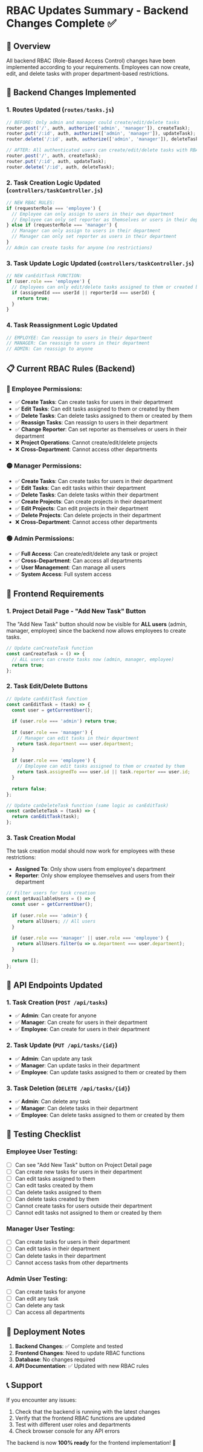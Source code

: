 # RBAC Updates Summary - Backend Changes Complete ✅

## 🎯 **Overview**
All backend RBAC (Role-Based Access Control) changes have been implemented according to your requirements. Employees can now create, edit, and delete tasks with proper department-based restrictions.

## 🔧 **Backend Changes Implemented**

### **1. Routes Updated (`routes/tasks.js`)**
```javascript
// BEFORE: Only admin and manager could create/edit/delete tasks
router.post('/', auth, authorize(['admin', 'manager']), createTask);
router.put('/:id', auth, authorize(['admin', 'manager']), updateTask);
router.delete('/:id', auth, authorize(['admin', 'manager']), deleteTask);

// AFTER: All authenticated users can create/edit/delete tasks with RBAC checks
router.post('/', auth, createTask);
router.put('/:id', auth, updateTask);
router.delete('/:id', auth, deleteTask);
```

### **2. Task Creation Logic Updated (`controllers/taskController.js`)**
```javascript
// NEW RBAC RULES:
if (requesterRole === 'employee') {
  // Employee can only assign to users in their own department
  // Employee can only set reporter as themselves or users in their department
} else if (requesterRole === 'manager') {
  // Manager can only assign to users in their department
  // Manager can only set reporter as users in their department
}
// Admin can create tasks for anyone (no restrictions)
```

### **3. Task Update Logic Updated (`controllers/taskController.js`)**
```javascript
// NEW canEditTask FUNCTION:
if (user.role === 'employee') {
  // Employees can only edit/delete tasks assigned to them or created by them
  if (assignedId === userId || reporterId === userId) {
    return true;
  }
}
```

### **4. Task Reassignment Logic Updated**
```javascript
// EMPLOYEE: Can reassign to users in their department
// MANAGER: Can reassign to users in their department  
// ADMIN: Can reassign to anyone
```

## 📋 **Current RBAC Rules (Backend)**

### **🔴 Employee Permissions:**
- ✅ **Create Tasks**: Can create tasks for users in their department
- ✅ **Edit Tasks**: Can edit tasks assigned to them or created by them
- ✅ **Delete Tasks**: Can delete tasks assigned to them or created by them
- ✅ **Reassign Tasks**: Can reassign to users in their department
- ✅ **Change Reporter**: Can set reporter as themselves or users in their department
- ❌ **Project Operations**: Cannot create/edit/delete projects
- ❌ **Cross-Department**: Cannot access other departments

### **🟡 Manager Permissions:**
- ✅ **Create Tasks**: Can create tasks for users in their department
- ✅ **Edit Tasks**: Can edit tasks within their department
- ✅ **Delete Tasks**: Can delete tasks within their department
- ✅ **Create Projects**: Can create projects in their department
- ✅ **Edit Projects**: Can edit projects in their department
- ✅ **Delete Projects**: Can delete projects in their department
- ❌ **Cross-Department**: Cannot access other departments

### **🟢 Admin Permissions:**
- ✅ **Full Access**: Can create/edit/delete any task or project
- ✅ **Cross-Department**: Can access all departments
- ✅ **User Management**: Can manage all users
- ✅ **System Access**: Full system access

## 🎯 **Frontend Requirements**

### **1. Project Detail Page - "Add New Task" Button**
The "Add New Task" button should now be visible for **ALL users** (admin, manager, employee) since the backend now allows employees to create tasks.

```javascript
// Update canCreateTask function
const canCreateTask = () => {
  // ALL users can create tasks now (admin, manager, employee)
  return true;
};
```

### **2. Task Edit/Delete Buttons**
```javascript
// Update canEditTask function
const canEditTask = (task) => {
  const user = getCurrentUser();
  
  if (user.role === 'admin') return true;
  
  if (user.role === 'manager') {
    // Manager can edit tasks in their department
    return task.department === user.department;
  }
  
  if (user.role === 'employee') {
    // Employee can edit tasks assigned to them or created by them
    return task.assignedTo === user.id || task.reporter === user.id;
  }
  
  return false;
};

// Update canDeleteTask function (same logic as canEditTask)
const canDeleteTask = (task) => {
  return canEditTask(task);
};
```

### **3. Task Creation Modal**
The task creation modal should now work for employees with these restrictions:
- **Assigned To**: Only show users from employee's department
- **Reporter**: Only show employee themselves and users from their department

```javascript
// Filter users for task creation
const getAvailableUsers = () => {
  const user = getCurrentUser();
  
  if (user.role === 'admin') {
    return allUsers; // All users
  }
  
  if (user.role === 'manager' || user.role === 'employee') {
    return allUsers.filter(u => u.department === user.department);
  }
  
  return [];
};
```

## 🔄 **API Endpoints Updated**

### **1. Task Creation (`POST /api/tasks`)**
- ✅ **Admin**: Can create for anyone
- ✅ **Manager**: Can create for users in their department
- ✅ **Employee**: Can create for users in their department

### **2. Task Update (`PUT /api/tasks/{id}`)**
- ✅ **Admin**: Can update any task
- ✅ **Manager**: Can update tasks in their department
- ✅ **Employee**: Can update tasks assigned to them or created by them

### **3. Task Deletion (`DELETE /api/tasks/{id}`)**
- ✅ **Admin**: Can delete any task
- ✅ **Manager**: Can delete tasks in their department
- ✅ **Employee**: Can delete tasks assigned to them or created by them

## 🧪 **Testing Checklist**

### **Employee User Testing:**
- [ ] Can see "Add New Task" button on Project Detail page
- [ ] Can create new tasks for users in their department
- [ ] Can edit tasks assigned to them
- [ ] Can edit tasks created by them
- [ ] Can delete tasks assigned to them
- [ ] Can delete tasks created by them
- [ ] Cannot create tasks for users outside their department
- [ ] Cannot edit tasks not assigned to them or created by them

### **Manager User Testing:**
- [ ] Can create tasks for users in their department
- [ ] Can edit tasks in their department
- [ ] Can delete tasks in their department
- [ ] Cannot access tasks from other departments

### **Admin User Testing:**
- [ ] Can create tasks for anyone
- [ ] Can edit any task
- [ ] Can delete any task
- [ ] Can access all departments

## 🚀 **Deployment Notes**

1. **Backend Changes**: ✅ Complete and tested
2. **Frontend Changes**: Need to update RBAC functions
3. **Database**: No changes required
4. **API Documentation**: ✅ Updated with new RBAC rules

## 📞 **Support**

If you encounter any issues:
1. Check that the backend is running with the latest changes
2. Verify that the frontend RBAC functions are updated
3. Test with different user roles and departments
4. Check browser console for any API errors

The backend is now **100% ready** for the frontend implementation! 🎉
